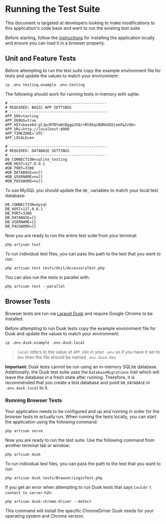 # Running the Test Suite

This document is targeted at developers looking to make modifications to this application's code base and want to run the existing test suite.

Before starting, follow the [instructions](README.md#installation) for installing the application locally and ensure you can load it in a browser properly.

## Unit and Feature Tests

Before attempting to run the test suite copy the example environment file for tests and update the values to match your environment:

`cp .env.testing.example .env.testing`

The following should work for running tests in memory with sqlite:
```
# --------------------------------------------
# REQUIRED: BASIC APP SETTINGS
# --------------------------------------------
APP_ENV=testing
APP_DEBUG=true
APP_KEY=base64:glJpcM7BYwWiBggp3SQ/+NlRkqsBQMaGEOjemXqJzOU=
APP_URL=http://localhost:8000
APP_TIMEZONE='UTC'
APP_LOCALE=en

# --------------------------------------------
# REQUIRED: DATABASE SETTINGS
# --------------------------------------------
DB_CONNECTION=sqlite_testing
#DB_HOST=127.0.0.1
#DB_PORT=3306
#DB_DATABASE=null
#DB_USERNAME=null
#DB_PASSWORD=null
```

To use MySQL you should update the `DB_` variables to match your local test database:
```
DB_CONNECTION=mysql
DB_HOST=127.0.0.1
DB_PORT=3306
DB_DATABASE={}
DB_USERNAME={}
DB_PASSWORD={}
```

Now you are ready to run the entire test suite from your terminal:

`php artisan test`

To run individual test files, you can pass the path to the test that you want to run:

`php artisan test tests/Unit/AccessoryTest.php`

You can also run the tests in parallel with:

`php artisan test --parallel`

## Browser Tests 

Browser tests are run via [Laravel Dusk](https://laravel.com/docs/8.x/dusk) and require Google Chrome to be installed.

Before attempting to run Dusk tests copy the example environment file for Dusk and update the values to match your environment:

`cp .env.dusk.example .env.dusk.local`
> `local` refers to the value of `APP_ENV` in your `.env` so if you have it set to `dev` then the file should be named `.env.dusk.dev`.

**Important**: Dusk tests cannot be run using an in-memory SQLite database. Additionally, the Dusk test suite uses the `DatabaseMigrations` trait which will leave the database in a fresh state after running. Therefore, it is recommended that you create a test database and point `DB_DATABASE` in `.env.dusk.local` to it.  

### Running Browser Tests

Your application needs to be configured and up and running in order for the browser tests to actually run. When running the tests locally, you can start the application using the following command:

`php artisan serve`

Now you are ready to run the test suite. Use the following command from another terminal tab or window:

`php artisan dusk`

To run individual test files, you can pass the path to the test that you want to run:

`php artisan dusk tests/Browser/LoginTest.php`

If you get an error when attempting to run Dusk tests that says `Couldn't connect to server` run:

`php artisan dusk:chrome-driver --detect`

This command will install the specific ChromeDriver Dusk needs for your operating system and Chrome version.
